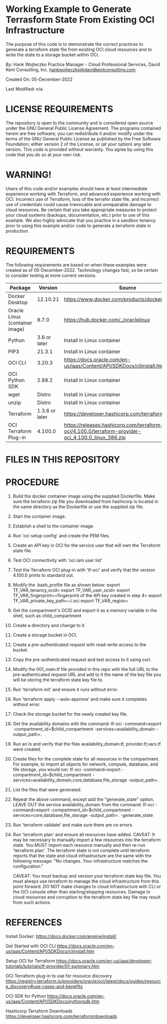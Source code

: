 Working Example to Generate Terrasform State From Existing OCI Infrastructure
=============================================================================
The purpose of this code is to demonstrate the correct practices to generate a terraform state file from existing OCI cloud resources and to
write the state to a storage bucket within OCI.

By: Hank Wojteczko
    Practice Manager - Cloud Professional Services, 
    David Kent Consulting, Inc.
    hankwojteczko@davidkentconsulting.com

Created On: 05-December-2022

Last Modified: n/a

LICENSE REQUIREMENTS
====================
The repository is open to the community and is considered open source under the GNU General Public License Agreement. The programs contained herein are free software; you can redistribute it and/or modify under the terms of the GNU General Public License as published by the Free Software Foundation; either version 2 of the License, or (at your option) any later version. This code is provided without warranty.
You agree by using this code that you do so at your own risk.

WARNING!
========
Users of this code and/or examples should have at least intermediate experience working with Terraform, and advanced experience working with 
OCI. Incorrect use of Terraform, loss of the terrafor state file, and incorrect use of credentials could cause irrevocable and unrepairable 
damage to cloud resources. Be certain that you take appropriate measures to protect your cloud systems (backups, documentation, etc.) prior 
to use of this example. We also highly advocate that you practice in a sandbox tenancy prior to using this example and/or code to
generate a terraform state in production.

REQUIREMENTS
============
The following requirements are based on when these examples were created as of 05-December-2022. Technology changes fast, so be certain to
consider testing at more current versions.

| Package                           |  Version      |  Source                                                                                                       |
|-----------------------------------|---------------|---------------------------------------------------------------------------------------------------------------|
| Docker Desktop                    | 12.10.21      | https://www.docker.com/products/docker-desktop/                                                               |
| Oracle Linux (container image)    | 8.7.0         | https://hub.docker.com/_/oraclelinux                                                                          |
| Python                            | 3.6 or later  | Install in Linux container                                                                                    |
| PIP3                              | 21.3.1        | Install in Linux container                                                                                    |
| OCI CLI                           | 3.20.3        | https://docs.oracle.com/en-us/iaas/Content/API/SDKDocs/cliinstall.htm                                         |
| OCI Python SDK                    | 2.88.2        | Install in Linux container                                                                                    |
| wget                              | Distro        | Install in Linux container                                                                                    |
| unzip                             | Distro        | Install in Linux container                                                                                    |
| Terraform                         | 1.3.6 or later| https://developer.hashicorp.com/terraform/downloads                                                           |
| OCI Terraform Plug-in             | 4.100.0       | https://releases.hashicorp.com/terraform-provider-oci/4.100.0/terraform-provider-oci_4.100.0_linux_386.zip    |

FILES IN THIS REPOSITORY
========================


PROCEDURE
=========
1. Build the docker container image using the supplied Dockerfile. Make sure the terraform.zip file you
   downloaded from hashicorp is located in the same directory as the Dockerfile or use the supplied
   zip file.
2. Start the container image.
3. Establish a shell to the container image.
4. Run 'oci setup config' and create the PEM files.
5. Create an API key in OCI for the service user that will own the Terraform state file.
6. Test OCI connectivity with 'oci iam user list'
7. Test the Terraform OCI plug-in with 'tf-oci' and verify that the version 4.100.0 prints to standard out.
8. Modify the .bash_profile file as shown below:
   export TF_VAR_tenancy_ocid=<your tenancy ODIC>
   export TF_VAR_user_ocid=<service user OCID>
   export TF_VAR_fingerprint=<fingerprint of the API key created in step 4>
   export TF_VAR_private_key_path=~/.oci
   export TF_VAR_region=<region where this terraform code will pull the state from>
9.  Get the compartment's OCID and export it as a memory variable in the shell, such as child_compartment
10. Create a directory and change to it.
11. Create a storage bucket in OCI.
12. Create a pre-authenticated request with read-write access to the bucket.
13. Copy the pre-authenticated request and test access to it using curl.
14. Modify the 001_main.tf file provided in this repo with the full URL to the
    pre-authenticated request URL and add to it the name of the key file you will be
    storing the terraform state key file to.
15. Run 'terraform init' and ensure it runs without error.
16. Run 'terraform apply --auto-approve' and make sure it completes without error.
17. Check the storage bucket for the newly created key file.
18. Get the availability domains with the command:
    tf-oci -command=export -compartment_id=$child_compartment -services=availability_domain -output_path=.
19. Run an ls and verify that the files availability_domain.tf, provider.tf,vars.tf were created.
20. Create files for the complete state for all resources in the compartment. For example, to import all objects
    for network, compute, database, and file storage, you would run:
    tf-oci -command=export -compartment_id=$child_compartment -services=availability_domain,core,database,file_storage -output_path=.
21. List the files that were generated.
22. Repeat the above command, except add the "generate_state" option. LEAVE OUT the service availability_domain
    from the command:
    tf-oci -command=export -compartment_id=$child_compartment -services=core,database,file_storage -output_path=. -generate_state
23. Run 'terraform validate' and make sure there are no errors.
24. Run 'terraform plan' and ensure all resources have added.
    CAVEAT: It may be necessary to manually import a few resources into the terraform state. You MUST
    import each resource manually and then re-run 'terraform plan'. The terraform state is not
    complete until terraform reports that the state and cloud infrastructure are the same with the following message:
    "No changes. Your infrastructure matches the configuration."

    CAVEAT: You must backup and version your terraform state key file.
            You must always use terraform to manage the cloud infrastructure from this point forward.
            DO NOT make changes to cloud infrastructure with CLI or the OCI console other than
            starting/stopping resources. Damage to cloud resources and corruption to the terraform
            state key file may result from such actions.

REFERENCES
==========

Install Docker:
https://docs.docker.com/engine/install/

Get Started with OCI CLI
https://docs.oracle.com/en-us/iaas/Content/API/SDKDocs/cliinstall.htm

Setup OCI for Terraform
https://docs.oracle.com/en-us/iaas/developer-tutorials/tutorials/tf-provider/01-summary.htm 

OCI Terraform plug-in to use for resource discovery
https://registry.terraform.io/providers/oracle/oci/latest/docs/guides/resource_discovery#use-cases-and-benefits

OCI SDK for Python
https://docs.oracle.com/en-us/iaas/Content/API/SDKDocs/pythonsdk.htm

Hashicorp Terraform Downloads
https://developer.hashicorp.com/terraform/downloads
